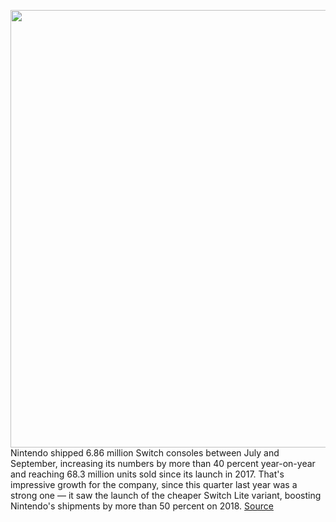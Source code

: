 <img src='https://cdn.vox-cdn.com/thumbor/wTdKEKMvxA3kFW7B5LAGu6jDvZI=/0x0:2040x1360/1200x800/filters:focal(834x587:1160x913)/cdn.vox-cdn.com/uploads/chorus_image/image/67740911/akrales_190820_3597_0009.0.jpg' width='700px' /><br/>
Nintendo shipped 6.86 million Switch consoles between July and September, increasing its numbers by more than 40 percent year-on-year and reaching 68.3 million units sold since its launch in 2017. That's impressive growth for the company, since this quarter last year was a strong one — it saw the launch of the cheaper Switch Lite variant, boosting Nintendo's shipments by more than 50 percent on 2018.
<a href='https://www.theverge.com/2020/11/5/21550621/nintendo-earnings-q2-2020-switch-sales'> Source <a/>